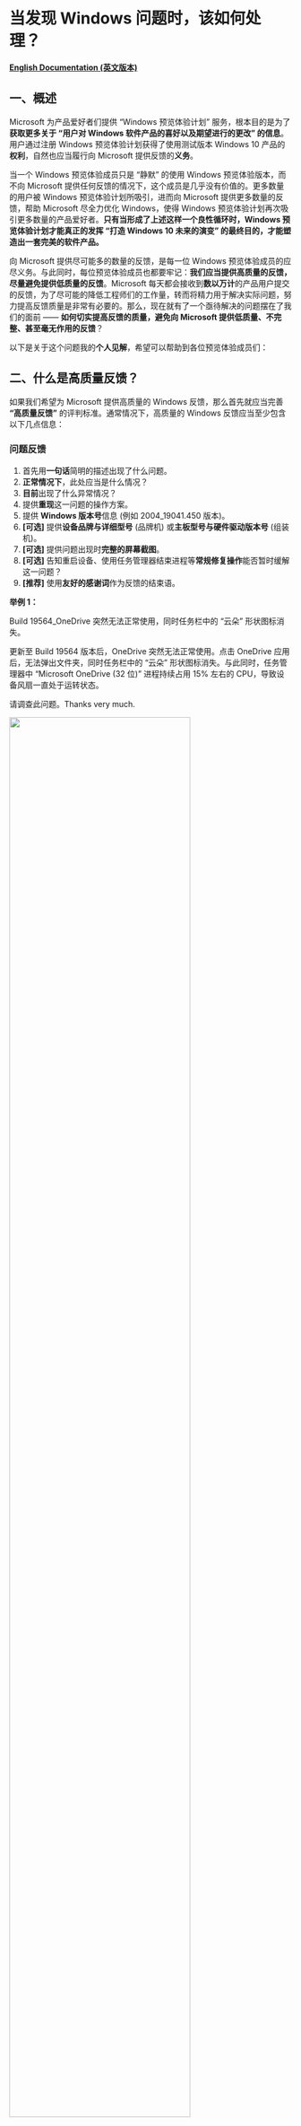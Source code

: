 # 当发现 Windows 问题时，该如何处理？

[**English Documentation (英文版本)**](https://github.com/Lingggao/Microsoft-Insider-Program/tree/master/Microsoft%20Windows%20Insider%20Program/What%20should%20we%20do%20when%20find%20a%20Windows%20issue)

## 一、概述

Microsoft 为产品爱好者们提供 “Windows 预览体验计划” 服务，根本目的是为了**获取更多关于 “用户对 Windows 软件产品的喜好以及期望进行的更改” 的信息**。用户通过注册 Windows 预览体验计划获得了使用测试版本 Windows 10 产品的**权利**，自然也应当履行向 Microsoft 提供反馈的**义务**。

当一个 Windows 预览体验成员只是 “静默” 的使用 Windows 预览体验版本，而不向 Microsoft 提供任何反馈的情况下，这个成员是几乎没有价值的。更多数量的用户被 Windows 预览体验计划所吸引，进而向 Microsoft 提供更多数量的反馈，帮助 Microsoft 尽全力优化 Windows，使得 Windows 预览体验计划再次吸引更多数量的产品爱好者。**只有当形成了上述这样一个良性循环时，Windows 预览体验计划才能真正的发挥 “打造 Windows 10 未来的演变” 的最终目的，才能塑造出一套完美的软件产品。**

向 Microsoft 提供尽可能多的数量的反馈，是每一位 Windows 预览体验成员的应尽义务。与此同时，每位预览体验成员也都要牢记：**我们应当提供高质量的反馈，尽量避免提供低质量的反馈**。Microsoft 每天都会接收到**数以万计**的产品用户提交的反馈，为了尽可能的降低工程师们的工作量，转而将精力用于解决实际问题，努力提高反馈质量是非常有必要的。那么，现在就有了一个亟待解决的问题摆在了我们的面前 —— **如何切实提高反馈的质量，避免向 Microsoft 提供低质量、不完整、甚至毫无作用的反馈**？

以下是关于这个问题我的**个人见解**，希望可以帮助到各位预览体验成员们：

## 二、什么是高质量反馈？

如果我们希望为 Microsoft 提供高质量的 Windows 反馈，那么首先就应当完善 **“高质量反馈”** 的评判标准。通常情况下，高质量的 Windows 反馈应当至少包含以下几点信息：

### 问题反馈

1. 首先用**一句话**简明的描述出现了什么问题。
2. **正常情况下**，此处应当是什么情况？
3. **目前**出现了什么异常情况？
4. 提供**重现**这一问题的操作方案。
5. 提供 **Windows 版本号**信息 (例如 2004_19041.450 版本)。
6. **[可选]** 提供**设备品牌与详细型号** (品牌机) 或**主板型号与硬件驱动版本号** (组装机)。
7. **[可选]** 提供问题出现时**完整的屏幕截图**。
8. **[可选]** 告知重启设备、使用任务管理器结束进程等**常规修复操作**能否暂时缓解这一问题？
9. **[推荐]** 使用**友好的感谢词**作为反馈的结束语。

**举例 1：**  

Build 19564_OneDrive 突然无法正常使用，同时任务栏中的 “云朵” 形状图标消失。

更新至 Build 19564 版本后，OneDrive 突然无法正常使用。点击 OneDrive 应用后，无法弹出文件夹，同时任务栏中的 “云朵” 形状图标消失。与此同时，任务管理器中 “Microsoft OneDrive (32 位)” 进程持续占用 15% 左右的 CPU，导致设备风扇一直处于运转状态。

请调查此问题。Thanks very much.

<img src="https://github.com/Lingggao/Microsoft-Insider-Program/blob/master/Microsoft%20Windows%20Insider%20Program/What%20should%20we%20do%20when%20find%20a%20Windows%20issue/Feedback.png?raw=true" width = "80%" />

> 这个例子选自我个人提交的 Windows 问题反馈。

**举例 2：**

Build 19559_按 “Windows 徽标键+V” 快捷键启动 “剪贴板历史记录” 并将其关闭后，无法继续输入文字。

在 Build 19559 版本中，按下 “Windows 徽标键+V” 快捷键启动 “剪贴板历史记录” 后，如果不粘贴任何内容并直接将其关闭，将无法继续使用键盘输入文字。重启设备可以暂时解决这一问题。

请调查此问题。Thanks very much.

<img src="https://github.com/Lingggao/Microsoft-Insider-Program/blob/master/Microsoft%20Windows%20Insider%20Program/What%20should%20we%20do%20when%20find%20a%20Windows%20issue/Feedback_2.png?raw=true" width = "80%" />

> 这个例子同样选自我个人提交的 Windows 问题反馈。

---
### 建议反馈

1. 首先用**一句话**简明的描述需要提交什么建议。
2. **目前**此处是什么情况？(对哪些现象不满意？)
3. **希望发生**什么情况？(需要 Microsoft 进行哪些改进？)
4. 针对这个建议，提供或许可行的**解决方案**，以便 Microsoft 在审阅时参考。
5. **[可选]** 提供有关这个建议的**屏幕截图**。
6. **[推荐]** 使用**友好的感谢词**作为反馈的结束语。

**举例 1：**

希望反馈中心添加 “重新选择反馈类别” 的功能。

在目前，如果用户在反馈中心中添加反馈时选择了错误的类别，在提交完毕后是没有办法修改的。希望反馈中心添加 “重新选择反馈类别” 的功能，如果用户选择了错误的类别，可以重新进行修改，以免负责此类别的 Microsoft 工程师无法接收到用户提交的反馈。

希望 Microsoft 考虑此建议。Thanks very much.

<img src="https://github.com/Lingggao/Microsoft-Insider-Program/blob/master/Microsoft%20Windows%20Insider%20Program/What%20should%20we%20do%20when%20find%20a%20Windows%20issue/Feedback_3.png?raw=true" width = "80%" />

> 这个例子选自我个人提交的 Windows 建议反馈。

## 三、如何决定是否应当提交反馈？

在上面的章节中，我们提到：Microsoft 每天都会收到数以万计的用户反馈。为了切实有效的减少 Microsoft 工程师们的工作量，**我们不应当在发现一个问题 (或想出一个建议) 时立即编写并提交反馈**。而是应当开展详细的调查、分析，将时间与精力花在研究 **“是否应当提交反馈”** 以及 **“如何提交更加详细的反馈”** 这两个问题之上。

首先是第一个问题 —— **如何决定是否应当提交反馈？**

某些涉及 Windows 产品的问题或建议，确实是不适合向 Microsoft 提交反馈的。我们只要确定了哪些反馈是不应当提交的，那么剩下的反馈自然都是需要提交的。哪些类型的反馈是 **“不应当提交”** 的？有关以下 3 种涉及 Windows 产品的问题或建议，是不应当向 Microsoft 提交反馈的：

---
### 不要提交 “已经有预览体验成员提交过” 的问题或建议反馈。

Windows 预览体验计划荟聚了来自世界各地的数百万产品爱好者，共同携手打造 Windows 10 未来的演变。每一位 Windows 预览体验成员所发现的问题或想出的建议，大概率早已被其他的成员发现或想出。我们不应认定自己是某个想法的 “第一作者”。**Windows 预览体验计划团队不鼓励用户提交 “过去已经有其他成员提交过的反馈”**。因此，我们在试图提交任何反馈之前，首先应当通过反馈中心进行搜索，确认是否已经存在类似的反馈。如果已有类似或相同反馈，则应当主动放弃提交，转而通过使用反馈中心应用内置的 **“投赞成票”、“添加类似反馈”、“撰写评论”** 等功能来向 Microsoft 提供自己的见解。

*在记录新反馈之前，请检查其他人是否已请求或报告了相似的反馈。如果您发现有类似的问题或建议，请“点赞 ”并添加评论以使现有信息更清晰，或添加要查看的方案。如果您未在 “反馈中心 ” 发现与您的反馈类似的问题或建议，请单击 “反馈中心 ” 搜索栏旁边的 “+ 添加新反馈 ” 来添加新反馈*。

> 上述斜体内容摘自 Windows 预览体验计划官方文档。

---
### 不要提交 “针对已经结束支持的 Windows 旧版本” 的问题或建议反馈。

**现代生命周期策略**涵盖连续提供服务和支持的产品和服务。在此策略下，如果满足以下条件，产品或服务将持续获得支持：

1. 客户必须按照对产品或服务发布的服务和系统要求保持最新。
2. 若要使用产品或服务，客户必须获得授权。
3. Microsoft 当前必须为产品或服务提供支持。

Windows 10 产品也受到**现代生命周期策略**的约束。Microsoft 每年发布一次或两次 Windows 10 功能更新，对于家庭版与专业版产品用户，支持周期截止至功能更新发布日期起第 18 个月。例如：Windows 10 1809 版本于 **2018 年 11 月 13 日**发布，将会于 18 个月后的 **2020 年 5 月 12 日**停止支持。如果用户未能在 **2020 年 5 月 12 日**前将 Windows 更新至 **1903** 或 **1909** 版本的话，则系统将会自动过期。

某个版本的 Windows 10 产品结束支持后，Microsoft 不会继续提供后续的产品或服务。即使已结束支持的 Windows 系统中仍然存在问题，或者用户希望提出针对这一版本的功能建议，Microsoft 也不会进行改进或修复。综上所述，提交 “**仅**适用于已经结束支持的 Windows 版本” 的问题或建议反馈是没有价值的。

**每一位 Windows 预览体验成员都应当做到每周或两周检查一次 Windows 更新，并在检查到新版本后尽快执行下载与安装操作。如果确实由于某些原因无法做到的话，也应当至少每个月检查一次更新**。绝不应当出现数月乃至一年以上未更新 Windows 系统导致自动过期的情况。

<img src="https://github.com/Lingggao/Microsoft-Insider-Program/blob/master/Microsoft%20Windows%20Insider%20Program/What%20should%20we%20do%20when%20find%20a%20Windows%20issue/Windows%20lifecycle.png?raw=true" width = "80%" />

---
### 不要提交 “不合逻辑” 或 “带有强烈主观色彩” 的建议反馈

在日常浏览反馈中心的过程中，我们经常会看到诸如 **“请 Microsoft 收购 XXX 中国公司”** 或者 **“Windows 快点倒闭吧！垃圾系统！”** 一类的建议反馈。这种类型的反馈，无论是对 Microsoft 还是 Windows 预览体验成员来说，都是**没有任何价值**的。不可否认，Windows 等 Microsoft 产品确实存在着可能会影响用户使用体验的种种问题，但预览体验成员应当始终保持**理性**与**客观**。我们应当针对问题开展细致的调查、研究，尽快向 Microsoft 提交报告，而不应当直接发布**不合逻辑**或**带有强烈主观色彩**的建议反馈。

不过，对于 **“长久以来一直存在、用户们习以为常的现象”**，如果 Windows 预览体验成员认为这种现象**本就不该存在**的话，还是应当提交反馈的，因为这并不属于 “不合逻辑”。**“长久以来一直存在、用户们习以为常的现象” 的现象不一定是合理的，预览体验成员们更要针对此类问题进行思考与分析，设身处地的站在用户的角度来看待问题**。正如同中国伟大的文学家、思想家鲁迅先生在《狂人日记》中所写的一样，**“从来如此，便对么？”**

> 注：如果根据上述内容，仍然无法确认某个反馈是否应当提交的话，则一律提交。

## 四、如何获得更加详细的信息？

在上一章节中，我们讨论了有关 **“如何决定是否应当提交反馈”** 的问题。接下来，我们需要解决第 **2** 个问题 —— **如何提交更加详细的 Windows 问题高质量反馈？**

Windows 预览体验成员们向 Microsoft 提交的反馈中添加了越多的详细信息，对问题的调查与处理工作就越有帮助，这是理所当然的。既然我们已经决定向 Microsoft 提交反馈，不妨直接就对问题进行更加细致的研究，争取让我们提交的反馈为工程师解决问题起到最大的帮助。

在下一章节，我将向大家毫无保留的分享由我总结与编写的 **“Windows 问题通用调查研究流程”**。经过长时间的测试确认，这个通用流程可以有效地达到 **“帮助预览体验成员获得有关 Windows 问题更加详细的信息”** 的需求。

## 五、Windows 问题通用调查研究流程

<img src="https://github.com/Lingggao/Microsoft-Insider-Program/blob/master/Microsoft%20Windows%20Insider%20Program/What%20should%20we%20do%20when%20find%20a%20Windows%20issue/General%20Investigation%20and%20Research%20Process.png?raw=true" width = "80%" />

> 点击 [**此处**](https://www.processon.com/view/link/5e6089cae4b03ecc75214492) 前往 ProcessOn 查看完整流程图。  
> 注：此流程图是为了便于我编写本章节而绘制的草稿，图中的内容相比于下方的文字说明可能会有一定的缺失。因此，请大家以下方文字说明为准，上方的图片仅作为参考。

---
### 1. 发现问题

显而易见，编写并提交一个 Windows 问题反馈的前提，首先是 **“需要先发现一个 Windows 问题”**。**我们作为 Windows 预览体验成员，不仅要在自己使用 Windows 10 设备的过程中注意观察与探寻问题，还要在日常的工作、生活中主动的通过社交媒体 (例如知乎、微博、贴吧、社区等) 寻找其他 Windows 用户们发现的问题**。即使用户们使用了不雅词汇，我们也要理解，并且对他们提供的任何线索保持高度重视。

---
### 2. 记录至待办清单

一旦我们发现 (或在社交媒体中探寻到) 了任何 Windows 问题或线索，首要任务是**记录**。通常情况下，“突然” 发现了问题或产生了灵感的时候，如果不尽快将其记录下来，人们大概率也会 “突然” 的将它们忘记。在第一时间将发现的问题记录至待办清单，可以有效的避免遗忘，同时也可以在一定程度上避免出现拖延。

> 推荐使用 **Microsoft To Do** 作为首选的待办清单应用。Microsoft To Do，让您从工作到娱乐都保持专注。点击 [**此处**](https://todo.microsoft.com/tasks/) 以了解有关 Microsoft To Do 应用的详细信息。

接下来，如果这个 Windows 问题是由其他用户所发现的，我们应当依次执行下方的 **“第一次测试”** 与 **“第二次测试”** 流程。如果是我们自己发现的问题，那么直接执行 **“第二次测试”** 流程即可。

---
### 3. 第一次测试

如果我们是通过社交媒体获取到的其他用户有关 Windows 10 问题的报告的话，那么**不应当**直接向 Microsoft 提交反馈。普通用户通常不具有计算机相关的技术能力，他们提供的问题线索很可能是**带有强烈主观色彩、并且并不准确**的。因此，首先需要执行 **“第一次测试”** 流程，确认用户报告的问题是否属实存在。

**第一次测试要求：**

1. 使用**真实设备**，使用与用户**相同**版本的 Windows 系统，内部版本号**尽量保持一致** (如果用户没有提供 Windows 版本号，则使用最新的 Windows 10 正式版本)。
2. 执行与用户**完全相同**的操作 (如果用户只是报告了问题，但没有提供重现步骤的话，我们应当自行猜测用户可能执行的操作)，**确认问题能否成功重现，判断问题是否属实存在**。
3. 如果用户使用的是过于老旧的 Windows 系统版本，Microsoft 已经结束了对此版本 Windows 的支持，那么我们应当**直接结束流程，无需继续执行下方的任何测试工作，调查研究工作结束**。

诚然，绝大多数的 Windows 预览体验成员只有一台电脑，他们的电脑中安装了 Windows 预览体验版本系统，无法在正式版本系统中测试用户报告的问题。**因此，在经济条件允许的情况下，我强烈支持每一位专业的 Windows 预览体验成员都购买至少两台电脑**。其中一台电脑运行 Windows 10 预览体验版本，另一台电脑运行 Windows 10 正式版本。双设备配置可以方便预览体验成员们更高效的为 Microsoft 做出贡献。

如果经过第一次测试，确认用户报告的问题属实存在，那么应当继续执行 **“第二次测试”** 流程。如果第一次测试无法成功重现问题，则应当继续执行下方的 **“问题无法成功重现”** 流程。**在任何情况下，不允许跳过 “第二次测试” 流程而直接去执行 “问题可以成功重现” 流程，这是不严谨的**。

---
### 4. 第二次测试

如果经过第一次测试，确认用户报告的问题属实存在 (或者问题是由 Windows 预览体验成员自行发现) 的话，我们应当继续执行**第二次测试**。第二次测试是帮助我们 **“获得有关 Windows 问题更加详细的信息”** 的最重要流程，能让我们编写出最有价值的反馈。此流程**不能跳过或敷衍**。

**第二次测试要求：**

1. 在**不同版本 Windows 系统**中开展测试，确认问题是否仍然可以成功重现 (**示例**：如果问题是在 Windows 预览体验版本中发现的，那么就测试一下问题在正式版本 Windows 系统中是否仍然存在)。
2. 执行与已知可行的重现步骤**类似**的操作，确认问题是否仍然可以成功重现 (**示例**：如果此问题是在浏览器中输入文本时出现的，那么就测试一下在本地 TXT 文本文档中输入文本时问题是否仍然存在)。

在执行第二次测试的过程中，我们要秉承 **“多想”、“多做”** 的准则，努力发掘有关这个问题更加详细的信息。对于新发现的任何线索，要在第一时间**记录至待办清单**，避免遗忘。第二次测试流程结束后，我们应当继续执行下方的 **“问题可以成功重现”** 流程。

---
### 5. 问题无法成功重现

Windows 用户们在社交媒体中报告的问题通常是**不全面、不客观**的。如果执行 **“第一次测试”** 流程后，我们发现问题确实无法成功重现，那么也完全不必气馁，因为这是非常正常的情况。**问题无法成功重现，通常是由于用户们提供的线索不足所导致的，并非是 Windows 预览体验成员的工作出现了失误**。

如果问题确实无法重现，那么我们应当依次执行下方的 **3** 个操作：

1. **暂时终止当前的测试工作**。
2. **继续保持对此问题的跟踪**。
3. **考虑第三方应用程序干扰的可能性**。

要明确的是：**可以暂时终止测试工作，但是不能终止对问题的跟踪**。Windows 10 是一整套庞大的软件产品，无法保证所有的最新功能在每一台设备上都可以正常使用，也无法保证所有的 Bug 在每一台设备上都可以成功重现。**我们应当对无法重现的问题保持 14 天时间的跟踪，在这段时间中，每 7 天再次执行一次测试，每次测试更换不同的 Windows 系统版本与操作步骤，力求覆盖所有可能的情况，提高问题重现的成功率**。

如果问题**在跟踪期间成功重现**，或者**短时间内有多名 Windows 用户报告了同样的问题** (即使此时我们的设备仍然未能成功重现问题)，应当针对此问题恢复执行 **“第二次测试”** 流程 (**“短时间内有多位用户报告”** 的判定原则：**“在最近的 14 天时间中，发现多于 5 名用户报告相同的 Windows 问题”**)。

最后，我们还需要依照实际情况，考虑此问题是否有可能是由于用户设备中安装的**第三方应用程序干扰**所导致的。我们可以根据情况，直接建议用户执行 [**干净启动**](https://support.microsoft.com/zh-cn/help/929135/how-to-perform-a-clean-boot-in-windows) 操作 (**但是，严禁冒充 Microsoft 工程师或其他任何工作人员**)。

---
### 6. 问题可以成功重现

执行 **“第二次测试”** 流程后，如果我们已经获得了足够多的详细信息，那么就可以进入 **“编写、校对与提交反馈”** 的阶段了。编写反馈时，要严格遵守上方第二章节中的 **“高质量反馈”** 要求。

在 **“校对反馈”** 时，我们需要注意以下 3 点情况：

1. 反馈内容中是否存在**错别字**或**语法错误**？
2. 反馈内容是否采用了**多段式**的风格 (**不建议将所有的文字挤在一个段落**)？
3. 语气能否做到**平和而不偏激，尊重而不讽刺**？

校对完毕后，我们即可通过 Windows 10 内置的 **Feedback Hub (反馈中心)** 应用提交反馈。提交反馈时，应当**选择合适的反馈类别，提供足够的截图与重现步骤**。至此，Windows 问题调查与研究流程圆满结束，我们只需静待 Microsoft 做出响应即可。

> 注：Feedback Hub 应用仅用于提交涉及 **Windows 10 系统、Windows 应用、Windows Phone、HoloLens、开发人员平台、Windows 社区 / 论坛*等* 产品**的反馈。其他的 Microsoft 产品中的问题，应当选择合适的反馈渠道 (**例如通过 GitHub 提交 Issue**)，不要全部在 Feedback Hub 应用中提交。

## 六、使用 Feedback Hub (反馈中心) 应用的注意事项

Feedback Hub (反馈中心) 应用曾经存在着数量较多的问题，这些问题可能会严重影响 Windows 预览体验成员们的反馈提交体验。**我在两年多时间的 Windows 反馈提交工作中，也针对反馈中心应用存在的问题编写过几条注意事项，这些注意事项可以最大程度的避免预览体验成员遭受这些异常问题的困扰**。目前，反馈中心应用曾经存在的异常问题已经基本修复完毕，但是我认为，将这些注意事项分享给大家是有必要的，它们仍然可以用于解决大多数预览体验成员关于反馈中心应用的**使用疑惑**。

1. 不建议在**连接至 VPN** 的状态下使用反馈中心，此时反馈中心会弹出 **“我们在连接时遇到问题”** 提示。在这种情况下，我们提交的反馈可能既不会上传至 Microsoft 服务器，也不会保存在本地端，大概率会出现**反馈丢失**的情况。

<img src="https://github.com/Lingggao/Microsoft-Insider-Program/blob/master/Microsoft%20Windows%20Insider%20Program/What%20should%20we%20do%20when%20find%20a%20Windows%20issue/Error.png?raw=true" width = "80%" />

> “我们在连接时遇到问题” 提示

2. 编写完毕反馈并点击了 **“提交”** 按钮后，建议在下方的 Thanks 页面**停留一分钟左右的时间**，不建议立即点击 **“继续使用反馈中心”** 按钮直接返回。如果快速点击了返回按钮的话，小概率会出现**反馈丢失**的情况。

<img src="https://github.com/Lingggao/Microsoft-Insider-Program/blob/master/Microsoft%20Windows%20Insider%20Program/What%20should%20we%20do%20when%20find%20a%20Windows%20issue/Thanks.png?raw=true" width = "80%" />

> Thanks 页面

3. 提交反馈时，如果在添加附件时选择了 **“重现问题”** 的话，会有一个 **“记录的诊断数据 - 数据尚在收集中。这可能需要一点时间”** 的过程。不建议在数据收集尚未完成时直接点击 **“提交”** 按钮，这可能会导致 Microsoft 无法收集到完整的诊断数据，不利于工程师针对问题开展调查与研究。**建议在 “数据尚在收集中” 的提示消失后再提交反馈**。

<img src="https://github.com/Lingggao/Microsoft-Insider-Program/blob/master/Microsoft%20Windows%20Insider%20Program/What%20should%20we%20do%20when%20find%20a%20Windows%20issue/Collecting.png?raw=true" width = "80%" />

> 数据尚在收集中。这可能需要一点时间。

<img src="https://github.com/Lingggao/Microsoft-Insider-Program/blob/master/Microsoft%20Windows%20Insider%20Program/What%20should%20we%20do%20when%20find%20a%20Windows%20issue/Collected.png?raw=true" width = "80%" />

> 数据已收集

4. 经常使用反馈中心的 Windows 预览体验成员们会注意到，经常会出现 **“在提交了一条反馈之后，‘我的反馈’ 中找不到刚刚提交的反馈”** 的现象，这是正常现象。反馈一般需要 **2 分钟**左右的时间才能在 **“我的反馈”** 中刷新出来，有时可能需要**数个小时**甚至**一天**的时间。因此，如果大家找不到自己刚刚提交的反馈的话，请不要着急，一般最多一天时间即可恢复正常。**同时，大家也不必立即重新提交反馈，避免出现同一反馈重复提交的情况**。

5. 在反馈中心内重现问题时，建议**完整的执行与记录从电脑桌面到出现问题时的所有步骤**，而不建议仅执行能让问题重现的操作步骤。例如，如果我们希望报告 **“设置”>“显示”** 中的某个按钮按下后没有响应的问题，在重现问题时，建议完整的执行以下操作：

    ***“在反馈中心中点击 ‘开始记录 ’ 按钮 ”>“启动开始菜单 ”>“点击 ‘齿轮 ’ 图标 ”>“点击 ‘显示 ’ 选项卡 ”>“点击无响应的按钮 ”>“返回反馈中心 ”>“点击 ‘停止记录 ’ 按钮 ”***。

    而**不建议**仅仅记录下面这个**独立**的操作：
	
    ***“在反馈中心中点击 ‘开始记录 ’ 按钮 ”>“点击无响应的按钮 ”>“返回反馈中心 ”>“点击 ‘停止记录 ’ 按钮 ”***。

    前者可以让 Microsoft 接收到更加完整的诊断数据。

6. 善用 **“将此项设为高优先级”** 选择框。不建议各位 Windows 预览体验成员**滥用**这个优先级选择框 (即提交任何反馈时都将其勾选)，但是在需要的时候，我们应当**毫不犹豫的将其勾选**。一般情况下，以下 4 种 Windows 问题是应当勾选 **“将此项设为高优先级”** 选择框的：

	- **常用 Windows 功能** (例如 Windows 更新、设置、开始菜单、操作中心等) **无法正常使用**。
	- **Microsoft 旗下其他应用程序** (例如 OneDrive、Office) 在 Windows 系统中**无法正常使用**。
	- 电脑无法正常开机、性能受到严重影响、系统冻结或无响应、大量应用无法启动等**严重 Windows 故障**。
	- 其他**严重影响预览体验成员使用体验**的 Windows 系统问题 (大家可以自行斟酌)。
	

<img src="https://github.com/Lingggao/Microsoft-Insider-Program/blob/master/Microsoft%20Windows%20Insider%20Program/What%20should%20we%20do%20when%20find%20a%20Windows%20issue/HighPriority.png?raw=true" width = "80%" />

> 将此项设为高优先级

---
[**回到顶部**](https://github.com/Lingggao/Microsoft-Insider-Program/blob/master/Microsoft%20Windows%20Insider%20Program/What%20should%20we%20do%20when%20find%20a%20Windows%20issue/README_cn.md#%E5%BD%93%E5%8F%91%E7%8E%B0-windows-%E9%97%AE%E9%A2%98%E6%97%B6%E8%AF%A5%E5%A6%82%E4%BD%95%E5%A4%84%E7%90%86)
